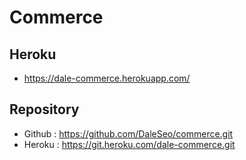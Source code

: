 # Commerce

## Heroku
- https://dale-commerce.herokuapp.com/

## Repository
- Github : https://github.com/DaleSeo/commerce.git
- Heroku : https://git.heroku.com/dale-commerce.git
